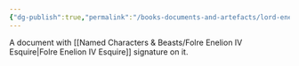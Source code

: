 ```yaml
---
{"dg-publish":true,"permalink":"/books-documents-and-artefacts/lord-enelion-s-favour/","noteIcon":""}
---
```


A document with [[Named Characters & Beasts/Folre Enelion IV Esquire\|Folre Enelion IV Esquire]] signature on it. 
